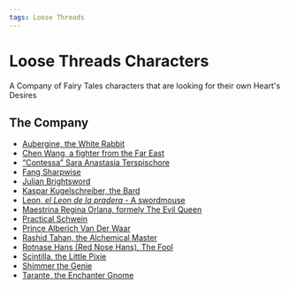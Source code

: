 ```yaml
---
tags: Loose Threads
---
```


Loose Threads Characters
===

A Company of Fairy Tales characters that are looking for their own Heart's Desires

The Company
---
- [Aubergine, the White Rabbit](/rcJnpJjCQfiTyMifLUxQ8Q)
- [Chen Wang, a fighter from the Far East](/J8ftStmWQvO1bttKOXM5NA)
- [“Contessa” Sara Anastasia Terspischore](/iAZTjetpRb2RLTyHPIMXvw)
- [Fang Sharpwise](/yxQCzcP0RrWjrR7hG2m03Q)
- [Julian Brightsword](/P2hJhWDlQp2FEYL8uK5OkQ)
- [Kaspar Kugelschreiber, the Bard](/nZm4bW93SmabkOAqR3uelQ)
- [Leon, _el Leon de la pradera_ - A swordmouse](/OVmykYwNSl2Q0SZT-Hksjg)
- [Maestrina Regina Orlana, formely The Evil Queen](/M_Lw8JKKTDiSE94GwDG-ew)
- [Practical Schwein](/yAmoq1fzTlukQkDIwK5LRg)
- [Prince Alberich Van Der Waar](/6ZYeAQRqQ2u1MSTWhbkNTg)
- [Rashid Tahan, the Alchemical Master](/Vud8xppMTweX-vjnvcTB_A)
- [Rotnase Hans (Red Nose Hans), The Fool](/Dh-Ltz-5Swu4qAOnVRKEZg)
- [Scintilla, the Little Pixie](/8tgZgnGHRPeGbPMudY-jSw)
- [Shimmer the Genie](/_OZB1RP9Qzmf_qkeHdWzAg)
- [Tarante, the Enchanter Gnome](/mqn1KRExTvGqXzFc6V6iog)
